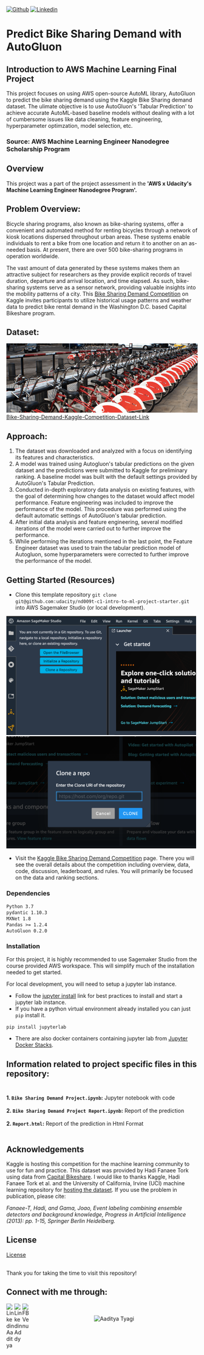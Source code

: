 [![Github](https://img.shields.io/github/followers/Addyty?label=Follow&style=social)](https://github.com/Addyty)
[![Linkedin](https://img.shields.io/badge/-Addyty-blue?style=flat-square&logo=linkedin&logoColor=white&link=https://www.linkedin.com/in/aaditya-tyagi-99a1561ba/)](https://www.linkedin.com/in/aaditya-tyagi-99a1561ba/)

# Predict Bike Sharing Demand with AutoGluon

## Introduction to AWS Machine Learning Final Project
This project focuses on using AWS open-source AutoML library, AutoGluon to predict the bike sharing demand using the Kaggle Bike Sharing demand dataset. The ulimate objective is to use AutoGluon's 'Tabular Prediction' to achieve accurate AutoML-based baseline models without dealing with a lot of cumbersome issues like data cleaning, feature engineering, hyperparameter optimzation, model selection, etc.

### Source: AWS Machine Learning Engineer Nanodegree Scholarship Program

## Overview
This project was a part of the project assessment in the **'AWS x Udacity's Machine Learning Engineer Nanodegree Program'.**

## Problem Overview:

Bicycle sharing programs, also known as bike-sharing systems, offer a convenient and automated method for renting bicycles through a network of kiosk locations dispersed throughout urban areas. These systems enable individuals to rent a bike from one location and return it to another on an as-needed basis. At present, there are over 500 bike-sharing programs in operation worldwide.

The vast amount of data generated by these systems makes them an attractive subject for researchers as they provide explicit records of travel duration, departure and arrival location, and time elapsed. As such, bike-sharing systems serve as a sensor network, providing valuable insights into the mobility patterns of a city. This [Bike Sharing Demand Competition](https://www.kaggle.com/c/bike-sharing-demand) on Kaggle invites participants to utilize historical usage patterns and weather data to predict bike rental demand in the Washington D.C. based Capital Bikeshare program.

## Dataset:
![Bike-Sharing-Demand-Image](img/Bike-Sharing-Demand-img.png)<br>
[Bike-Sharing-Demand-Kaggle-Competition-Dataset-Link](https://www.kaggle.com/competitions/bike-sharing-demand/data)

## Approach:

1. The dataset was downloaded and analyzed with a focus on identifying its features and characteristics.
2. A model was trained using Autogluon's tabular predictions on the given dataset and the predictions were submitted to Kaggle for preliminary ranking. A baseline model was built with the default settings provided by AutoGluon's Tabular Prediction.
3. Conducted in-depth exploratory data analysis on existing features, with the goal of determining how changes to the dataset would affect model performance. Feature engineering was included to improve the performance of the model. This procedure was performed using the default automatic settings of AutoGluon's tabular prediction.
4. After initial data analysis and feature engineering, several modified iterations of the model were carried out to further improve the performance.
5. While performing the iterations mentioned in the last point, the Feature Engineer dataset was used to train the tabular prediction model of Autogluon, some hyperparameters were corrected to further improve the performance of the model.


## Getting Started (Resources)
* Clone this template repository `git clone git@github.com:udacity/nd009t-c1-intro-to-ml-project-starter.git` into AWS Sagemaker Studio (or local development).

<img src="img/sagemaker-studio-git1.png" alt="sagemaker-studio-git1.png" width="500"/>
<img src="img/sagemaker-studio-git2.png" alt="sagemaker-studio-git2.png" width="500"/>

* Visit the [Kaggle Bike Sharing Demand Competition](https://www.kaggle.com/c/bike-sharing-demand) page. There you will see the overall details about the competition including overview, data, code, discussion, leaderboard, and rules. You will primarily be focused on the data and ranking sections.

### Dependencies

```
Python 3.7
pydantic 1.10.3
MXNet 1.8
Pandas >= 1.2.4
AutoGluon 0.2.0 
```

### Installation
For this project, it is highly recommended to use Sagemaker Studio from the course provided AWS workspace. This will simplify much of the installation needed to get started.

For local development, you will need to setup a jupyter lab instance.
* Follow the [jupyter install](https://jupyter.org/install.html) link for best practices to install and start a jupyter lab instance.
* If you have a python virtual environment already installed you can just `pip` install it.
```
pip install jupyterlab
```
* There are also docker containers containing jupyter lab from [Jupyter Docker Stacks](https://jupyter-docker-stacks.readthedocs.io/en/latest/index.html).


## Information related to project specific files in this repository:<br><br>
**1. `Bike Sharing Demand Project.ipynb`:** Jupyter notebook with code<br><br>
**2. `Bike Sharing Demand Project Report.ipynb`:** Report of the prediction<br><br>
**2. `Report.html`:** Report of the prediction in Html Format<br><br>


## Acknowledgements
Kaggle is hosting this competition for the machine learning community to use for fun and practice. This dataset was provided by Hadi Fanaee Tork using data from [Capital Bikeshare](https://capitalbikeshare.com/system-data). I would like to thanks Kaggle, Hadi Fanaee Tork et al. and the University of California, Irvine (UCI) machine learning repository for [hosting the dataset](http://archive.ics.uci.edu/ml/datasets/Bike+Sharing+Dataset). If you use the problem in publication, please cite:

*Fanaee-T, Hadi, and Gama, Joao, Event labeling combining ensemble detectors and background knowledge, Progress in Artificial Intelligence (2013): pp. 1-15, Springer Berlin Heidelberg.*


## License
[License](LICENSE.txt)<br><br>

Thank you for taking the time to visit this repository!

## Connect with me through:
<a href="https://www.linkedin.com/in/aaditya-tyagi-99a1561ba/"> 
  <img align="left" alt="Linkedin Aaditya" width="21px" src="https://cdn.jsdelivr.net/npm/simple-icons@3.0.1/icons/linkedin.svg" /> 
</a>
<a href="https://instagram.com/addy.ty?igshid=ZDdkNTZiNTM=">
  <img align="left" alt="Linkedin Addy" width="21px" src="https://www.vectorlogo.zone/logos/instagram/instagram-ar21.svg" />
</a>
<a href="https://www.kaggle.com/aadityatyagi">
  <img align="left" alt="FB Venu" width="21px" src="https://www.vectorlogo.zone/logos/kaggle/kaggle-icon.svg" alt="Addy" />
</a>
<br />

<p align="center"> <img src="https://komarev.com/ghpvc/?username=Addyty" alt="Aaditya Tyagi" /> </p>

